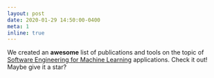 ```yaml
---
layout: post
date: 2020-01-29 14:50:00-0400
meta: 1
inline: true
---
```


We created an **awesome** list of publications and tools on the topic of <a href="https://github.com/SE-ML/awesome-seml" target="_blank">Software Engineering for Machine Learning</a> applications. Check it out! Maybe give it a star?
